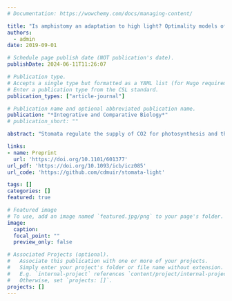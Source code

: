 ```yaml
---
# Documentation: https://wowchemy.com/docs/managing-content/

title: "Is amphistomy an adaptation to high light? Optimality models of stomatal traits along light gradients"
authors: 
  - admin
date: 2019-09-01

# Schedule page publish date (NOT publication's date).
publishDate: 2024-06-11T11:26:07

# Publication type.
# Accepts a single type but formatted as a YAML list (for Hugo requirements).
# Enter a publication type from the CSL standard.
publication_types: ["article-journal"]

# Publication name and optional abbreviated publication name.
publication: "*Integrative and Comparative Biology*"
# publication_short: ""

abstract: "Stomata regulate the supply of CO2 for photosynthesis and the rate of water loss out of the leaf. The presence of stomata on both leaf surfaces, termed amphistomy, increases photosynthetic rate, is common in plants from high light habitats, and rare otherwise. In this study I use optimality models based on leaf energy budget and photosynthetic models to ask why amphistomy is common in high light habitats. I developed an R package leafoptimizer to solve for stomatal traits that optimally balance carbon gain with water loss in a given environment. The model predicts that amphistomy is common in high light because its marginal effect on carbon gain is greater than in the shade, but only if the costs of amphistomy are also lower under high light than in the shade. More generally, covariation between costs and benefits may explain why stomatal and other traits form discrete phenotypic clusters."

links:
- name: Preprint
  url: 'https://doi.org/10.1101/601377'
url_pdf: 'https://doi.org/10.1093/icb/icz085'
url_code: 'https://github.com/cdmuir/stomata-light'

tags: []
categories: []
featured: true

# Featured image
# To use, add an image named `featured.jpg/png` to your page's folder. 
image:
  caption: 
  focal_point: ""
  preview_only: false

# Associated Projects (optional).
#   Associate this publication with one or more of your projects.
#   Simply enter your project's folder or file name without extension.
#   E.g. `internal-project` references `content/project/internal-project/index.md`.
#   Otherwise, set `projects: []`.
projects: []
---
```

